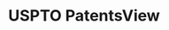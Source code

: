 ---
bigquery: https://console.cloud.google.com/bigquery?p=patents-public-data&d=patentsview&page=dataset
citation: Attribution should be given to PatentsView for use, distribution, or derivative
  works.
code: https://github.com/CSSIP-AIR/PatentsView-Code-Snippets/
contributors: USPTO
cost: None
description: 'PatentsView includes US patent data including raw data (summaries, applications,
  pregrant applications), disambugations of inventors and assignees, and inventor
  gender estimates.  Also foreign priority data, # of figures and sheets, and government
  interest statements.'
documentation: https://patentsview.org/query/builder-faqs
last_edit: 04/12/2022, 11:52:33
location: https://patentsview.org/
maintained_by: USPTO
record_creation_timestamp: 12/2/2020 17:20:46
schema_fields:
- type
- country
- disamb_inventor_id_20201229
- dependent
- level_three
- action_date
- application_id
- sequence
- num_figures
- latlong
- term_extension
- location_id
- doc_type
- organization_id
- subgroup
- contract_award_number
- text
- disamb_inventor_id_20170808
- exemplary
- disamb_assignee_id_20190312
- state_fips
- number
- disamb_assignee_id_20200929
- category_id
- deceased
- category
- disamb_inventor_id_20191231
- fname
- disamb_inventor_id_20171003
- name_last
- rawinventor_id
- rule_47
- _371_date
- series_code
- uuid
- section_id
- publication_number
- num_claims
- abstract
- longitude
- group
- county
- disamb_assignee_id_20191008
- gi_statement
- main_group
- disclaimer_date
- doctype
- ipc_class
- role
- disamb_assignee_id_20191231
- classification_level
- subcategory_id
- disamb_inventor_id_20180528
- sector_title
- male_flag
- rawlocation_id
- citation_id
- applicant_type
- assignee_id
- name
- disamb_inventor_id_20200331
- lawyer_id
- city
- designation
- disamb_inventor_id_20190312
- classification_value
- ipc_version_indicator
- disamb_inventor_id_20191008
- latitude
- num
- disamb_assignee_id_20200630
- f102_date
- reldocno
- subclass
- field_id
- patent_id
- id
- symbol_position
- rawassignee_id
- latin_name
- term_grant
- disamb_inventor_id_20181127
- subclass_id
- length
- status
- rel_id
- withdrawn
- disamb_assignee_id_20200331
- level_two
- group_id
- filename
- subsection_id
- disamb_assignee_id_20181127
- disamb_assignee_id_20190820
- disamb_inventor_id_20200630
- classification_status
- name_first
- disamb_inventor_id_20190820
- male
- inventor_id
- mainclass_id
- _102_date
- term_disclaimer
- level_one
- attribution_status
- lname
- variety
- relkind
- disamb_inventor_id_20170307
- state
- f371_date
- lapse_of_patent
- disamb_inventor_id_20171226
- num_sheets
- country_transformed
- disamb_inventor_id_20200929
- field_title
- classification_data_source
- title
- section
- organization
- subgroup_id
- date
- county_fips
- kind
shortname: patentsview
tags:
- disambiguation
- United States
- gender
terms_of_use: Creative Commons Attribution 4.0 International License.
timeframe: 1963-1999
title: USPTO PatentsView
uuid: cf1780b1-e265-4e49-8d1d-83b9cfe0fd9a
---
